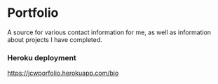 # Portfolio
A source for various contact information for me, as well as information about projects I have completed.

### Heroku deployment
https://jcwporfolio.herokuapp.com/bio
